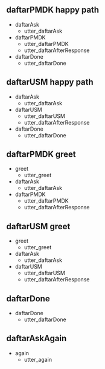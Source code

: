 <!-- ## daftar
* greet
  - utter_greet
* nama{"tellName": "ardhi"}
  - slot {"tellName": "ardhi"}
  - action_name
  - utter_nama
* daftarAsk
  - utter_daftarAsk
* daftarDone
  - utter_daftarDone -->
## daftarPMDK happy path
* daftarAsk
  - utter_daftarAsk
* daftarPMDK
  - utter_daftarPMDK
  - utter_daftarAfterResponse
* daftarDone
  - utter_daftarDone

## daftarUSM happy path
* daftarAsk
  - utter_daftarAsk
* daftarUSM
  - utter_daftarUSM
  - utter_daftarAfterResponse
* daftarDone
  - utter_daftarDone

## daftarPMDK greet
* greet
  - utter_greet
* daftarAsk
  - utter_daftarAsk
* daftarPMDK
  - utter_daftarPMDK
  - utter_daftarAfterResponse

## daftarUSM greet
* greet
  - utter_greet
* daftarAsk
  - utter_daftarAsk
* daftarUSM
  - utter_daftarUSM
  - utter_daftarAfterResponse

## daftarDone
* daftarDone
  - utter_daftarDone

## daftarAskAgain
* again
  - utter_again





<!-- ## happy path
* greet
  - utter_greet
* mood_great
  - utter_happy

## sad path 1
* greet
  - utter_greet
* mood_unhappy
  - utter_cheer_up
  - utter_did_that_help
* affirm
  - utter_happy

## sad path 2
* greet
  - utter_greet
* mood_unhappy
  - utter_cheer_up
  - utter_did_that_help
* deny
  - utter_goodbye

## say goodbye
* goodbye
  - utter_goodbye

## bot challenge
* bot_challenge
  - utter_iamabot -->
